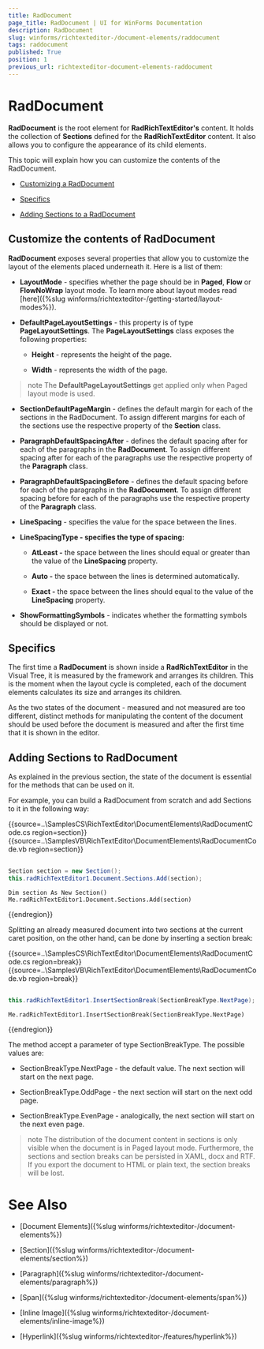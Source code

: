 ```yaml
---
title: RadDocument
page_title: RadDocument | UI for WinForms Documentation
description: RadDocument
slug: winforms/richtexteditor-/document-elements/raddocument
tags: raddocument
published: True
position: 1
previous_url: richtexteditor-document-elements-raddocument
---
```


# RadDocument



__RadDocument__ is the root element for __RadRichTextEditor's__ content. It holds the collection of __Sections__  defined for the __RadRichTextEditor__ content. It also allows you to configure the appearance of its child elements.
      

This topic will explain how you can customize the contents of the RadDocument.

* [Customizing a RadDocument](#customize-the-contents-of-raddocument)

* [Specifics](#specifics)

* [Adding Sections to a RadDocument](#adding-sections-to-raddocument)

## Customize the contents of RadDocument

__RadDocument__ exposes several properties that allow you to customize the layout of the elements placed underneath it. Here is a list of them:
        

* __LayoutMode__ - specifies whether the page should be in __Paged__, __Flow__ or __FlowNoWrap__ layout mode. To learn more about layout modes read [here]({%slug winforms/richtexteditor-/getting-started/layout-modes%}).

* __DefaultPageLayoutSettings__ - this property is of type __PageLayoutSettings__. The __PageLayoutSettings__ class exposes the following properties:
            
	* __Height__ - represents the height of the page.
                

	* __Width__ - represents the width of the page.
                

>note The __DefaultPageLayoutSettings__ get applied only when Paged layout mode is used.
>


* __SectionDefaultPageMargin__ - defines the default margin for each of the sections in the RadDocument. To assign different margins for each of the sections use the respective property of the __Section__ class.
            

* __ParagraphDefaultSpacingAfter__ - defines the default spacing after for each of the paragraphs in the   __RadDocument__. To assign different spacing after for each of the paragraphs use the respective property of the  __Paragraph__ class.
            

* __ParagraphDefaultSpacingBefore__ - defines the default spacing before for each of the paragraphs in the  __RadDocument__. To assign different spacing before for each of the paragraphs use the respective property of the  __Paragraph__ class.
            

* __LineSpacing__ - specifies the value for the space between the lines.
            

* __LineSpacingType - specifies the type of spacing:__

	* __AtLeast -__ the space between the lines should equal or greater than the value of the __LineSpacing__ property.
                

	* __Auto -__ the space between the lines is determined automatically.
                

	* __Exact -__ the space between the lines should equal to the value of the __LineSpacing__ property.

* __ShowFormattingSymbols__ - indicates whether the formatting symbols should be displayed or not.
            

## Specifics

The first time a __RadDocument__ is shown inside a __RadRichTextEditor__ in the Visual Tree, it is  measured by the framework and arranges its children. This is the moment when the layout cycle is completed, each of the document elements calculates its size and arranges its children.
        

As the two states of the document - measured and not measured are too different, distinct methods for manipulating the content of the document should be used before the document is measured and after the first time that it is shown in the editor.
        

## Adding Sections to RadDocument

As explained in the previous section, the state of the document is essential for the methods that can be used on it.

For example, you can build a RadDocument from scratch and add Sections to it in the following way:

{{source=..\SamplesCS\RichTextEditor\DocumentElements\RadDocumentCode.cs region=section}} 
{{source=..\SamplesVB\RichTextEditor\DocumentElements\RadDocumentCode.vb region=section}} 

````C#
            
Section section = new Section();
this.radRichTextEditor1.Document.Sections.Add(section);

````
````VB.NET
Dim section As New Section()
Me.radRichTextEditor1.Document.Sections.Add(section)

````

{{endregion}} 


Splitting an already measured document into two sections at the current caret position, on the other hand, can be done by inserting a section break:

{{source=..\SamplesCS\RichTextEditor\DocumentElements\RadDocumentCode.cs region=break}} 
{{source=..\SamplesVB\RichTextEditor\DocumentElements\RadDocumentCode.vb region=break}} 

````C#
            
this.radRichTextEditor1.InsertSectionBreak(SectionBreakType.NextPage);

````
````VB.NET
Me.radRichTextEditor1.InsertSectionBreak(SectionBreakType.NextPage)

````

{{endregion}} 


The method accept a parameter of type SectionBreakType. The possible values are:

* SectionBreakType.NextPage - the default value. The next section will start on the next page.

* SectionBreakType.OddPage - the next section will start on the next odd page.

* SectionBreakType.EvenPage - analogically, the next section will start on the next even page.

>note The distribution of the document content in sections is only visible when the document is in Paged layout mode. Furthermore, the sections and section breaks can be persisted in XAML, docx and RTF. If you export the document to HTML or plain text, the section breaks will be lost.
>


# See Also

 * [Document Elements]({%slug winforms/richtexteditor-/document-elements%})

 * [Section]({%slug winforms/richtexteditor-/document-elements/section%})

 * [Paragraph]({%slug winforms/richtexteditor-/document-elements/paragraph%})

 * [Span]({%slug winforms/richtexteditor-/document-elements/span%})

 * [Inline Image]({%slug winforms/richtexteditor-/document-elements/inline-image%})

 * [Hyperlink]({%slug winforms/richtexteditor-/features/hyperlink%})
